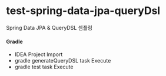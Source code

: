 # test-spring-data-jpa-queryDsl

Spring Data JPA & QueryDSL 셈플링

#### Gradle

- IDEA Project Import
- gradle generateQueryDSL task Execute
- gradle test task Execute
